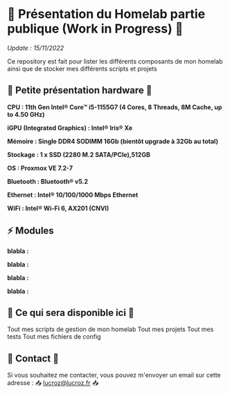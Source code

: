 # 👋 Présentation du Homelab partie publique (Work in Progress) 👋

*Update : 15/11/2022*

Ce repository est fait pour lister les différents composants de mon homelab ainsi que de stocker mes différents scripts et projets

## :wrench: Petite présentation hardware :wrench:

**CPU :   11th Gen Intel® Core™ i5-1155G7 (4 Cores, 8 Threads, 8M Cache, up to 4.50 GHz)**

**iGPU (Integrated Graphics) :    Intel® Iris® Xe**

**Mémoire : Single DDR4 SODIMM 16Gb (bientôt upgrade à 32Gb au total)**

**Stockage :  1 x SSD (2280 M.2 SATA/PCIe),512GB**

**OS : Proxmox VE 7.2-7**

**Bluetooth : Bluetooth® v5.2**

**Ethernet :   Intel® 10/100/1000 Mbps Ethernet**

**WiFi :  Intel® Wi-Fi 6, AX201 (CNVI)**


## ⚡️ Modules

**blabla :** 

**blabla :** 

**blabla :** 

**blabla :** 

## 🔎 Ce qui sera disponible ici 🔎

Tout mes scripts de gestion de mon homelab
Tout mes projets
Tout mes tests
Tout mes fichiers de config

## 📇 Contact 📇

Si vous souhaitez me contacter, vous pouvez m'envoyer un email sur cette adresse : 📥 lucroz@lucroz.fr 📥
